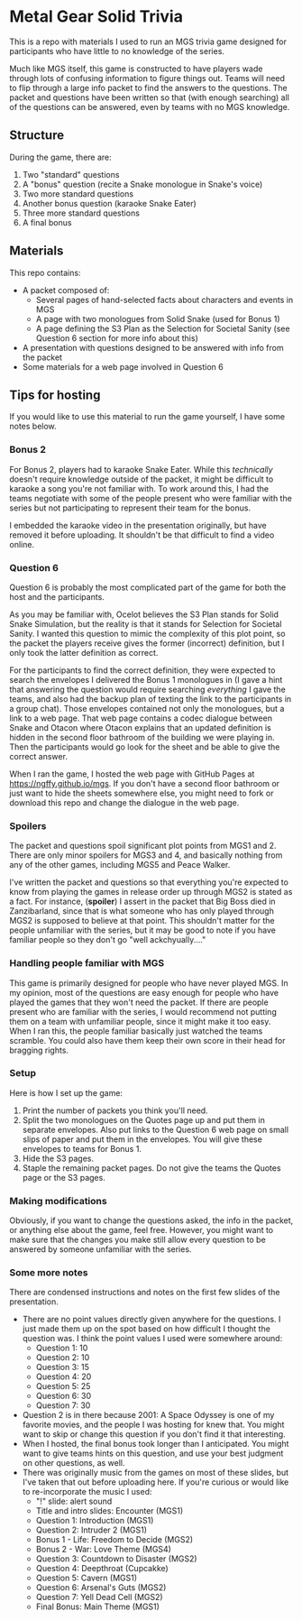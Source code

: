 # Metal Gear Solid Trivia
This is a repo with materials I used to run an MGS trivia game designed for
participants who have little to no knowledge of the series.

Much like MGS itself, this game is constructed to have players wade through
lots of confusing information to figure things out. Teams will need to flip
through a large info packet to find the answers to the questions. The packet
and questions have been written so that (with enough searching) all of the
questions can be answered, even by teams with no MGS knowledge.

## Structure
During the game, there are:
1. Two "standard" questions
2. A "bonus" question (recite a Snake monologue in Snake's voice)
3. Two more standard questions
4. Another bonus question (karaoke Snake Eater)
5. Three more standard questions
6. A final bonus

## Materials
This repo contains:
* A packet composed of:
    * Several pages of hand-selected facts about characters and events in MGS
    * A page with two monologues from Solid Snake (used for Bonus 1)
    * A page defining the S3 Plan as the Selection for Societal Sanity (see
      Question 6 section for more info about this)
* A presentation with questions designed to be answered with info from the
  packet
* Some materials for a web page involved in Question 6

## Tips for hosting
If you would like to use this material to run the game yourself, I have some
notes below.

### Bonus 2
For Bonus 2, players had to karaoke Snake Eater. While this *technically*
doesn't require knowledge outside of the packet, it might be difficult to
karaoke a song you're not familiar with. To work around this, I had the teams
negotiate with some of the people present who were familiar with the series but
not participating to represent their team for the bonus.

I embedded the karaoke video in the presentation originally, but have removed
it before uploading. It shouldn't be that difficult to find a video online.

### Question 6
Question 6 is probably the most complicated part of the game for both the host
and the participants.

As you may be familiar with, Ocelot believes the S3 Plan stands for Solid Snake
Simulation, but the reality is that it stands for Selection for Societal
Sanity. I wanted this question to mimic the complexity of this plot point, so
the packet the players receive gives the former (incorrect) definition, but I
only took the latter definition as correct.

For the participants to find the correct definition, they were expected to
search the envelopes I delivered the Bonus 1 monologues in (I gave a hint that
answering the question would require searching *everything* I gave the teams,
and also had the backup plan of texting the link to the participants in a group
chat). Those envelopes contained not only the monologues, but a link to a web
page. That web page contains a codec dialogue between Snake and Otacon where
Otacon explains that an updated definition is hidden in the second floor
bathroom of the building we were playing in. Then the participants would go
look for the sheet and be able to give the correct answer.

When I ran the game, I hosted the web page with GitHub Pages at
https://ngffy.github.io/mgs. If you don't have a second floor bathroom or just
want to hide the sheets somewhere else, you might need to fork or download this
repo and change the dialogue in the web page.

### Spoilers
The packet and questions spoil significant plot points from MGS1 and 2. There
are only minor spoilers for MGS3 and 4, and basically nothing from any of the
other games, including MGS5 and Peace Walker.

I've written the packet and questions so that everything you're expected to
know from playing the games in release order up through MGS2 is stated as a
fact. For instance, (**spoiler**) I assert in the packet that Big Boss died in
Zanzibarland, since that is what someone who has only played through MGS2 is
supposed to believe at that point. This shouldn't matter for the people
unfamiliar with the series, but it may be good to note if you have familiar
people so they don't go "well ackchyually...."

### Handling people familiar with MGS
This game is primarily designed for people who have never played MGS. In my
opinion, most of the questions are easy enough for people who have played the
games that they won't need the packet. If there are people present who are
familiar with the series, I would recommend not putting them on a team with
unfamiliar people, since it might make it too easy. When I ran this, the people
familiar basically just watched the teams scramble. You could also have them
keep their own score in their head for bragging rights.

### Setup
Here is how I set up the game:
1. Print the number of packets you think you'll need.
2. Split the two monologues on the Quotes page up and put them in separate
   envelopes. Also put links to the Question 6 web page on small slips of paper
   and put them in the envelopes. You will give these envelopes to teams for
   Bonus 1.
3. Hide the S3 pages.
4. Staple the remaining packet pages. Do not give the teams the Quotes page or
   the S3 pages.

### Making modifications
Obviously, if you want to change the questions asked, the info in the packet,
or anything else about the game, feel free. However, you might want to make
sure that the changes you make still allow every question to be answered by
someone unfamiliar with the series.

### Some more notes
There are condensed instructions and notes on the first few slides of the
presentation.

* There are no point values directly given anywhere for the questions. I just
  made them up on the spot based on how difficult I thought the question was. I
  think the point values I used were somewhere around:
  * Question 1: 10
  * Question 2: 10
  * Question 3: 15
  * Question 4: 20
  * Question 5: 25
  * Question 6: 30
  * Question 7: 30
* Question 2 is in there because 2001: A Space Odyssey is one of my favorite
  movies, and the people I was hosting for knew that. You might want to skip or
  change this question if you don't find it that interesting.
* When I hosted, the final bonus took longer than I anticipated. You might want
  to give teams hints on this question, and use your best judgment on other
  questions, as well.
* There was originally music from the games on most of these slides, but I've
  taken that out before uploading here. If you're curious or would like to
  re-incorporate the music I used:
  * "!" slide: alert sound
  * Title and intro slides: Encounter (MGS1)
  * Question 1: Introduction (MGS1)
  * Question 2: Intruder 2 (MGS1)
  * Bonus 1 - Life: Freedom to Decide (MGS2)
  * Bonus 2 - War: Love Theme (MGS4)
  * Question 3: Countdown to Disaster (MGS2)
  * Question 4: Deepthroat (Cupcakke)
  * Question 5: Cavern (MGS1)
  * Question 6: Arsenal's Guts (MGS2)
  * Question 7: Yell Dead Cell (MGS2)
  * Final Bonus: Main Theme (MGS1)
